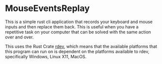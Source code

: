 # MouseEventsReplay

This is a simple rust cli application that records your keyboard and mouse inputs and then replace them back. This is useful when you have a repetitive task on your computer that can be solved with the same action over and over.

This uses the Rust Crate [rdev](https://docs.rs/rdev/latest/rdev/), which means that the available platforms that this program can run on is dependent on the platforms available to rdev, specifically Windows, Linux X11, MacOS.
